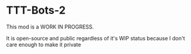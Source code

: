 # TTT-Bots-2
This mod is a WORK IN PROGRESS.

It is open-source and public regardless of it's WIP status because I don't care enough to make it private
